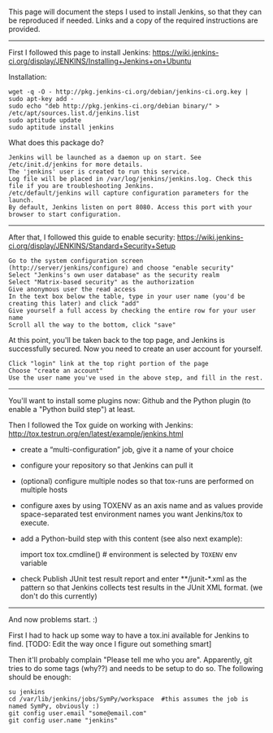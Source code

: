 This page will document the steps I used to install Jenkins, so that they can be reproduced if needed. Links and a copy of the required instructions are provided.

***

First I followed this page to install Jenkins: https://wiki.jenkins-ci.org/display/JENKINS/Installing+Jenkins+on+Ubuntu

Installation:

    wget -q -O - http://pkg.jenkins-ci.org/debian/jenkins-ci.org.key | sudo apt-key add -
    sudo echo "deb http://pkg.jenkins-ci.org/debian binary/" > /etc/apt/sources.list.d/jenkins.list
    sudo aptitude update
    sudo aptitude install jenkins

What does this package do?

    Jenkins will be launched as a daemon up on start. See /etc/init.d/jenkins for more details.
    The 'jenkins' user is created to run this service.
    Log file will be placed in /var/log/jenkins/jenkins.log. Check this file if you are troubleshooting Jenkins.
    /etc/default/jenkins will capture configuration parameters for the launch.
    By default, Jenkins listen on port 8080. Access this port with your browser to start configuration.

***

After that, I followed this guide to enable security: https://wiki.jenkins-ci.org/display/JENKINS/Standard+Security+Setup

    Go to the system configuration screen (http://server/jenkins/configure) and choose "enable security"
    Select "Jenkins's own user database" as the security realm
    Select "Matrix-based security" as the authorization
    Give anonymous user the read access
    In the text box below the table, type in your user name (you'd be creating this later) and click "add"
    Give yourself a full access by checking the entire row for your user name
    Scroll all the way to the bottom, click "save"

At this point, you'll be taken back to the top page, and Jenkins is successfully secured. Now you need to create an user account for yourself.

    Click "login" link at the top right portion of the page
    Choose "create an account"
    Use the user name you've used in the above step, and fill in the rest.

***

You'll want to install some plugins now: Github and the Python plugin (to enable a "Python build step") at least.

Then I followed the Tox guide on working with Jenkins: http://tox.testrun.org/en/latest/example/jenkins.html

* create a “multi-configuration” job, give it a name of your choice

* configure your repository so that Jenkins can pull it

* (optional) configure multiple nodes so that tox-runs are performed on multiple hosts

* configure axes by using TOXENV as an axis name and as values provide space-separated test environment names you want Jenkins/tox to execute.

* add a Python-build step with this content (see also next example):

    import tox
    tox.cmdline() # environment is selected by ``TOXENV`` env variable

* check Publish JUnit test result report and enter **/junit-*.xml as the pattern so that Jenkins collects test results in the JUnit XML format.  (we don't do this currently)

***

And now problems start. :)

First I had to hack up some way to have a tox.ini available for Jenkins to find. [TODO: Edit the way once I figure out something smart] 

Then it'll probably complain "Please tell me who you are". Apparently, git tries to do some tags (why??) and needs to be setup to do so. The following should be enough:

    su jenkins
    cd /var/lib/jenkins/jobs/SymPy/workspace  #this assumes the job is named SymPy, obviously :)
    git config user.email "some@email.com"
    git config user.name "jenkins"